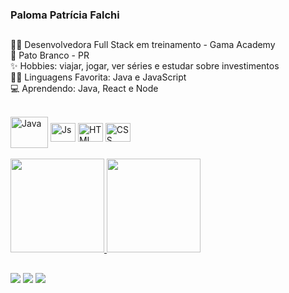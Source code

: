 ### Paloma Patrícia Falchi
##
👩‍🎓 Desenvolvedora Full Stack em treinamento - Gama Academy
<br>
📍 Pato Branco - PR
<br>
✨ Hobbies: viajar, jogar, ver séries e estudar sobre investimentos
<br>
👩‍💻 Linguagens Favorita: Java e JavaScript
<br>
💻 Aprendendo: Java, React e Node
<div style="display: inline_block"><br>
    <img align="center" alt="Java" height="50" width="60" src="https://cdn.jsdelivr.net/gh/devicons/devicon/icons/java/java-original-wordmark.svg">
    <img align="center" alt="Js" height="30" width="40" src="https://cdn.jsdelivr.net/gh/devicons/devicon/icons/javascript/javascript-plain.svg">
    <img align="center" alt="HTML" height="30" width="40" src="https://cdn.jsdelivr.net/gh/devicons/devicon/icons/html5/html5-plain.svg">
    <img align="center" alt="CSS" height="30" width="40" src="https://cdn.jsdelivr.net/gh/devicons/devicon/icons/css3/css3-plain.svg">

</div>
<br>

<div>
  <a href="https://github.com/palomapfalchi">
  <img height="150em" src="https://github-readme-stats.vercel.app/api?username=palomapfalchi&show_icons=true&theme=github_dark&include_all_commits=true&count_private=true"/>
  <img height="150em" src="https://github-readme-stats.vercel.app/api/top-langs/?username=palomapfalchi&layout=compact&langs_count=7&theme=github_dark"/>
</div>
  
##
     
<a href = "mailto:palomapfalchi@gmail.com"><img src="https://img.shields.io/badge/-Gmail-%23333?style=for-the-badge&logo=gmail&logoColor=white" target="_blank"></a>
  <a href="https://www.linkedin.com/in/palomafalchi" target="_blank"><img src="https://img.shields.io/badge/-LinkedIn-%230077B5?style=for-the-badge&logo=linkedin&logoColor=white" target="_blank"></a> 
  <a href="https://instagram.com/palomapfalchi" target="_blank"><img src="https://img.shields.io/badge/-Instagram-%23E4405F?style=for-the-badge&logo=instagram&logoColor=white" target="_blank"></a>
